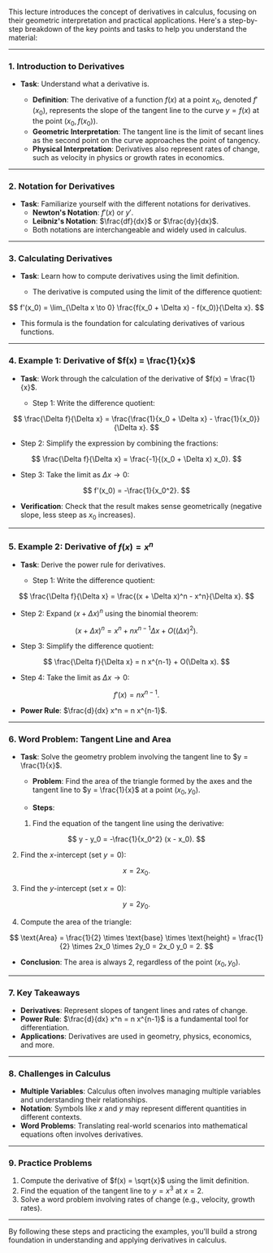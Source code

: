 This lecture introduces the concept of derivatives in calculus, focusing on their geometric interpretation and practical applications. Here's a step-by-step breakdown of the key points and tasks to help you understand the material:

---

### **1. Introduction to Derivatives**

- **Task**: Understand what a derivative is.
  
  - **Definition**: The derivative of a function $f(x)$ at a point $x_0$, denoted $f'(x_0)$, represents the slope of the tangent line to the curve $y = f(x)$ at the point $(x_0, f(x_0))$.
  - **Geometric Interpretation**: The tangent line is the limit of secant lines as the second point on the curve approaches the point of tangency.
  - **Physical Interpretation**: Derivatives also represent rates of change, such as velocity in physics or growth rates in economics.

---

### **2. Notation for Derivatives**

- **Task**: Familiarize yourself with the different notations for derivatives.
  - **Newton's Notation**: $f'(x)$ or $y'$.
  - **Leibniz's Notation**: $\frac{df}{dx}$ or $\frac{dy}{dx}$.
  - Both notations are interchangeable and widely used in calculus.

---

### **3. Calculating Derivatives**

- **Task**: Learn how to compute derivatives using the limit definition.
  
  - The derivative is computed using the limit of the difference quotient:
    
$$
    f'(x_0) = \lim_{\Delta x \to 0} \frac{f(x_0 + \Delta x) - f(x_0)}{\Delta x}.
    $$
 
  - This formula is the foundation for calculating derivatives of various functions.

---

### **4. Example 1: Derivative of $f(x) = \frac{1}{x}$**

- **Task**: Work through the calculation of the derivative of $f(x) = \frac{1}{x}$.
  
  - Step 1: Write the difference quotient:
    
$$
    \frac{\Delta f}{\Delta x} = \frac{\frac{1}{x_0 + \Delta x} - \frac{1}{x_0}}{\Delta x}.
    $$
  
  - Step 2: Simplify the expression by combining the fractions:
   
$$
    \frac{\Delta f}{\Delta x} = \frac{-1}{(x_0 + \Delta x) x_0}.
    $$
 
  - Step 3: Take the limit as $\Delta x \to 0$:
  
$$
    f'(x_0) = -\frac{1}{x_0^2}.
    $$
  
  - **Verification**: Check that the result makes sense geometrically (negative slope, less steep as $x_0$ increases).

---

### **5. Example 2: Derivative of $f(x) = x^n$**

- **Task**: Derive the power rule for derivatives.
  
  - Step 1: Write the difference quotient:
  
$$
    \frac{\Delta f}{\Delta x} = \frac{(x + \Delta x)^n - x^n}{\Delta x}.
    $$
  
  - Step 2: Expand $(x + \Delta x)^n$ using the binomial theorem:
   
$$
    (x + \Delta x)^n = x^n + n x^{n-1} \Delta x + O((\Delta x)^2).
    $$
  
  - Step 3: Simplify the difference quotient:
    
$$
    \frac{\Delta f}{\Delta x} = n x^{n-1} + O(\Delta x).
    $$
 
  - Step 4: Take the limit as $\Delta x \to 0$:
    
$$
    f'(x) = n x^{n-1}.
    $$
  
  - **Power Rule**: $\frac{d}{dx} x^n = n x^{n-1}$.

---

### **6. Word Problem: Tangent Line and Area**

- **Task**: Solve the geometry problem involving the tangent line to $y = \frac{1}{x}$.
  
  - **Problem**: Find the area of the triangle formed by the axes and the tangent line to $y = \frac{1}{x}$ at a point $(x_0, y_0)$.
  
  - **Steps**:
    
  1. Find the equation of the tangent line using the derivative:
    
$$
       y - y_0 = -\frac{1}{x_0^2} (x - x_0).
       $$
 
  2. Find the $x$-intercept (set $y = 0$):
    
$$
       x = 2x_0.
       $$
  
  3. Find the $y$-intercept (set $x = 0$):
    
$$
       y = 2y_0.
       $$
    
  4. Compute the area of the triangle:
    
$$
       \text{Area} = \frac{1}{2} \times \text{base} \times \text{height} = \frac{1}{2} \times 2x_0 \times 2y_0 = 2x_0 y_0 = 2.
       $$
  
  - **Conclusion**: The area is always 2, regardless of the point $(x_0, y_0)$.

---

### **7. Key Takeaways**
- **Derivatives**: Represent slopes of tangent lines and rates of change.
- **Power Rule**: $\frac{d}{dx} x^n = n x^{n-1}$ is a fundamental tool for differentiation.
- **Applications**: Derivatives are used in geometry, physics, economics, and more.

---

### **8. Challenges in Calculus**
- **Multiple Variables**: Calculus often involves managing multiple variables and understanding their relationships.
- **Notation**: Symbols like $x$ and $y$ may represent different quantities in different contexts.
- **Word Problems**: Translating real-world scenarios into mathematical equations often involves derivatives.

---

### **9. Practice Problems**
1. Compute the derivative of $f(x) = \sqrt{x}$ using the limit definition.
2. Find the equation of the tangent line to $y = x^3$ at $x = 2$.
3. Solve a word problem involving rates of change (e.g., velocity, growth rates).

---

By following these steps and practicing the examples, you'll build a strong foundation in understanding and applying derivatives in calculus.